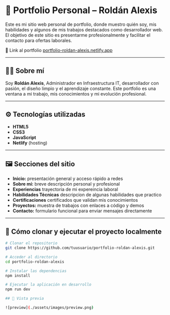 # 💼 Portfolio Personal – Roldán Alexis

Este es mi sitio web personal de portfolio, donde muestro quién soy, mis habilidades y algunos de mis trabajos destacados como desarrollador web. El objetivo de este sitio es presentarme profesionalmente y facilitar el contacto para ofertas laborales.

🔗 Link al portfolio [portfolio-roldan-alexis.netlify.app](https://portfolio-roldan-alexis.netlify.app/)

---

## 🧑‍💻 Sobre mí

Soy **Roldán Alexis**, Administrador en Infraestructura IT, desarrollador con pasión, el diseño limpio y el aprendizaje constante. Este portfolio es una ventana a mi trabajo, mis conocimientos y mi evolución profesional.

---

## ⚙️ Tecnologías utilizadas

- **HTML5**  
- **CSS3**  
- **JavaScript**  
- **Netlify** (hosting)

---

## 🖼 Secciones del sitio

- **Inicio:** presentación general y acceso rápido a redes
- **Sobre mí:** breve descripción personal y profesional
- **Experiencias** trayectoria de mi expereincia laboral
- **Habilidades Técnicas** descripcion de algunas habilidades que practico
- **Certificaciones** certificados que validan mis conocimientos
- **Proyectos:** muestra de trabajos con enlaces a código y demos
- **Contacto:** formulario funcional para enviar mensajes directamente

---

## 🧪 Cómo clonar y ejecutar el proyecto localmente

```bash
# Clonar el repositorio
git clone https://github.com/tuusuario/portfolio-roldan-alexis.git

# Acceder al directorio
cd portfolio-roldan-alexis

# Instalar las dependencias
npm install

# Ejecutar la aplicación en desarrollo
npm run dev

## 📸 Vista previa

![preview](./assets/images/preview.png)
